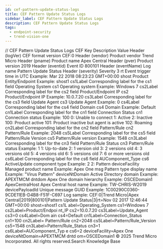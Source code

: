 ```yaml
---
id: cef-pattern-update-status-logs
title: CEF Pattern Update Status Logs
sidebar_label: CEF Pattern Update Status Logs
description: CEF Pattern Update Status Logs
tags:
  - endpoint-security
  - trend-vision-one
---
```


/*<![CDATA[*/ $('#title').html($('meta[name=map-description]').attr('content')); /*]]>*/ CEF Pattern Update Status Logs CEF Key Description Value Header (logVer) CEF format version CEF:0 Header (vendor) Product vendor Trend Micro Header (pname) Product name Apex Central Header (pver) Product version 2019 Header (eventid) Event ID 800101 Header (eventName) Log name Pattern Update Status Header (severity) Severity 3 rt Event trigger time in UTC Example: Mar 22 2018 08:23:23 GMT+00:00 shost Product Entity/Endpoint Example: shost1 cs1Label Corresponding label for the cs1 field Operating System cs1 Operating system Example: Windows 7 cs2Label Corresponding label for the cs2 field Product/Endpoint IP cs2 Product/Endpoint IP Example: 10.0.7.20 cs3Label Corresponding label for the cs3 field Update Agent cs3 Update Agent Example: 0 cs4Label Corresponding label for the cs4 field Domain cs4 Domain Example: Default cn1Label Corresponding label for the cn1 field Connection Status cn1 Connection status Example: 100 0: Unable to connect 1: Active 2: Inactive 100: Product active 101: Product inactive but agent is active 102: Roaming cn2Label Corresponding label for the cn2 field Pattern/Rule cn2 Pattern/Rule Example: 2048 cs5Label Corresponding label for the cs5 field Pattern/Rule Version cs5 Pattern/Rule version Example: 1548 cn3Label Corresponding label for the cn3 field Pattern/Rule Status cn3 Pattern/Rule status Example: 1 1: Up-to-date 2: 1 version old 3: 2 versions old 4: 3 versions old 5: 4 versions old 6: 5 versions old 7: 6 or more versions old cs6Label Corresponding label for the cs6 field AUComponent_Type cs6 ActiveUpdate component type Example: 2 2: Pattern deviceFacility Managed product name Example: Apex One msg Pattern type display name Example: "Virus Pattern" deviceNtDomain Active Directory domain Example: APEXTMCM dntdom Apex One domain hierarchy Example: OSCEDomain1 ApexCentralHost Apex Central host name Example: TW-CHRIS-W2019 devicePayloadId Unique message GUID Example: 1C00290C0360-9CDE11EB-D4B8-F51F-C697 Log sample: CEF:0|Trend Micro|Apex Central|2019|800101|Pattern Update Status|3|rt=Nov 02 2017 12:46:44 GMT+00:00 shost=shost1 cs1L abel=Operating_System cs1=Windows 7 cs2Label=Product/Endpoi nt_IP cs2=10.0.7.20 cs3Label=Update_Agent cs3=0 cs4Label=Dom ain cs4=Default cn1Label=Connection_Status cn1=100 cn2Label= Pattern/Rule cn2=2048 cs5Label=Pattern/Rule_Version cs5=1548 cn3Label=Pattern/Rule_Status cn3=1 cs6Label=AUComponent_Typ e cs6=2 deviceFacility=Apex One deviceNtDomain=APEXTMCM dntd om=OSCEDomain1 © 2025 Trend Micro Incorporated. All rights reserved.Search Knowledge Base